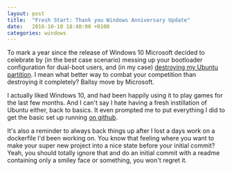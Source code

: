 ```yaml
---
layout: post
title:  "Fresh Start: Thank you Windows Anniversary Update"
date:   2016-10-10 18:40:00 +0100
categories: windows
---
```


To mark a year since the release of Windows 10 Microsoft decided to celebrate by (in the best case scenario) messing up your
 bootloader configuration for dual-boot users, and (in my case) [destroying my Ubuntu partition][1]. I mean what better way to
combat your competition than destroying it completely? Ballsy move by Microsoft.

I actually liked Windows 10, and had been happily using it to play games for the last few months. And I can't say I hate having
a fresh instillation of Ubuntu either, back to basics. It even prompted me to put everything I did to get the basic set up
running [on github][2].

It's also a reminder to always back things up after I lost a days work on a dockerfile I'd been working on. You
know that feeling where you want to make your super new project into a nice state before your initial commit? Yeah, you should
 totally ignore that and do an initial commit with a readme containing only a smiley face or something, you won't regret it.

[1]: https://linux.slashdot.org/story/16/08/03/1614223/windows-10-anniversary-update-borks-dual-boot-partitions
[2]: https://github.com/mickadoo/dotfiles/blob/master/system-setup.sh